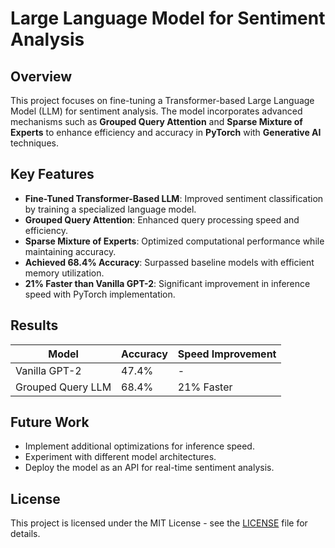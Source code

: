 # Large Language Model for Sentiment Analysis

## Overview
This project focuses on fine-tuning a Transformer-based Large Language Model (LLM) for sentiment analysis. The model incorporates advanced mechanisms such as **Grouped Query Attention** and **Sparse Mixture of Experts** to enhance efficiency and accuracy in **PyTorch** with **Generative AI** techniques.

## Key Features
- **Fine-Tuned Transformer-Based LLM**: Improved sentiment classification by training a specialized language model.
- **Grouped Query Attention**: Enhanced query processing speed and efficiency.
- **Sparse Mixture of Experts**: Optimized computational performance while maintaining accuracy.
- **Achieved 68.4% Accuracy**: Surpassed baseline models with efficient memory utilization.
- **21% Faster than Vanilla GPT-2**: Significant improvement in inference speed with PyTorch implementation.


## Results
| Model                 | Accuracy | Speed Improvement |
|----------------------|----------|------------------|
| Vanilla GPT-2        | 47.4%    | -                |
| Grouped Query LLM    | 68.4%    | 21% Faster       |

## Future Work
- Implement additional optimizations for inference speed.
- Experiment with different model architectures.
- Deploy the model as an API for real-time sentiment analysis.

## License
This project is licensed under the MIT License - see the [LICENSE](LICENSE) file for details.
